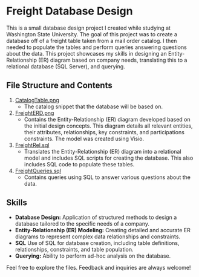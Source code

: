 # Freight Database Design
This is a small database design project I created while studying at Washington State University. The goal of this project was to create a database off of a freight table taken from a mail order catalog. I then needed to populate the tables and perform queries answering questions about the data. This project showcases my skills in designing an Entity-Relationship (ER) diagram based on company needs, translating this to a relational database (SQL Server), and querying. 

## File Structure and Contents
1. [CatalogTable.png](https://github.com/Jade010/SQL/blob/main/Database%20Design%20and%20Modeling/FreightProject/CatalogTable.png)
    - The catalog snippet that the database will be based on.
2. [FreightERD.png](https://github.com/Jade010/SQL/blob/main/Database%20Design%20and%20Modeling/FreightProject/FreightERD.png)
    - Contains the Entity-Relationship (ER) diagram developed based on the initial design concepts. This diagram details all relevant entities, their attributes, relationships, key constraints, and participations constraints. The model was created using Visio.
3. [FreightRel.sql](https://github.com/Jade010/SQL/blob/main/Database%20Design%20and%20Modeling/FreightProject/FreightRel.sql)
    - Translates the Entity-Relationship (ER) diagram into a relational model and includes SQL scripts for creating the database. This also includes SQL code to populate these tables.
4. [FreightQueries.sql](https://github.com/Jade010/SQL/blob/main/Database%20Design%20and%20Modeling/FreightProject/FreightQueries.sql)
    - Contains queries using SQL to answer various questions about the data.
## Skills
- **Database Design:** Application of structured methods to design a database tailored to the specific needs of a company.
- **Entity-Relationship (ER) Modeling:** Creating detailed and accurate ER diagrams to represent complex data relationships and constraints.
- **SQL** Use of SQL for database creation, including table definitions, relationships, constraints, and table population.
- **Querying:** Ability to perform ad-hoc analysis on the database.

Feel free to explore the files. Feedback and inquiries are always welcome!
